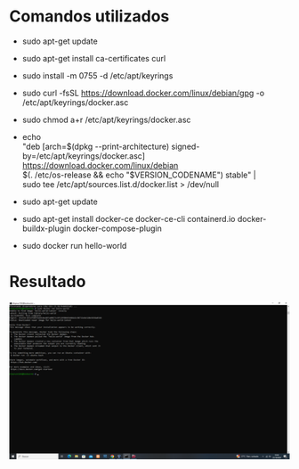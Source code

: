 # Comandos utilizados
- sudo apt-get update
- sudo apt-get install ca-certificates curl
- sudo install -m 0755 -d /etc/apt/keyrings
- sudo curl -fsSL https://download.docker.com/linux/debian/gpg -o /etc/apt/keyrings/docker.asc
- sudo chmod a+r /etc/apt/keyrings/docker.asc


- echo \
  "deb [arch=$(dpkg --print-architecture) signed-by=/etc/apt/keyrings/docker.asc] https://download.docker.com/linux/debian \
  $(. /etc/os-release && echo "$VERSION_CODENAME") stable" | \
  sudo tee /etc/apt/sources.list.d/docker.list > /dev/null

- sudo apt-get update
- sudo apt-get install docker-ce docker-ce-cli containerd.io docker-buildx-plugin docker-compose-plugin
- sudo docker run hello-world


# Resultado
![Resultado](https://raw.githubusercontent.com/dlopnun1503/Despliegue/refs/heads/master/Docker/resultadoInstalacionDocker.png)